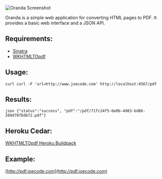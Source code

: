 ![Oranda Screenshot](http://joecode.com/images/oranda.png)

Oranda is a simple web application for converting HTML pages to PDF.  It provides a basic web interface and a JSON API.

## Requirements:

* [Sinatra](http://www.sinatrarb.com)
* [WKHTMLTOpdf](http://wkhtmltopdf.org)

## Usage:

`curl
curl -F 'url=http://www.joecode.com' http://localhost:4567/pdf
`

## Results:

`json
{"status":"success", "pdf":"/pdf/71fc24f5-6e0b-4983-bd86-269d78fbdb72.pdf"}
`

## Heroku Cedar:

[WKHTMLTOpdf Heroku Buildpack](https://github.com/dscout/wkhtmltopdf-buildpack)

## Example:

[http://pdf.joecode.com](http://pdf.joecode.com)

